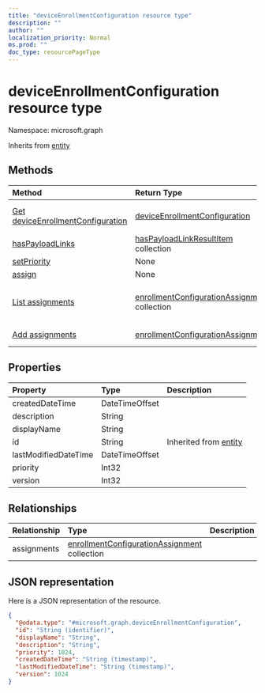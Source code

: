 ```yaml
---
title: "deviceEnrollmentConfiguration resource type"
description: ""
author: ""
localization_priority: Normal
ms.prod: ""
doc_type: resourcePageType
---
```


# deviceEnrollmentConfiguration resource type


Namespace: microsoft.graph




Inherits from [entity](../resources/entity.md)

## Methods
|Method|Return Type|Description|
|:---|:---|:---|
|[Get deviceEnrollmentConfiguration](../api/deviceenrollmentconfiguration-get.md)|[deviceEnrollmentConfiguration](../resources/deviceenrollmentconfiguration.md)|Read properties and relationships of the [deviceEnrollmentConfiguration](../resources/deviceenrollmentconfiguration.md) object.|
|[hasPayloadLinks](../api/deviceenrollmentconfiguration-haspayloadlinks.md)|[hasPayloadLinkResultItem](../resources/haspayloadlinkresultitem.md) collection||
|[setPriority](../api/deviceenrollmentconfiguration-setpriority.md)|None||
|[assign](../api/deviceenrollmentconfiguration-assign.md)|None||
|[List assignments](../api/deviceenrollmentconfiguration-list-assignments.md)|[enrollmentConfigurationAssignment](../resources/enrollmentconfigurationassignment.md) collection|Get the enrollmentConfigurationAssignments from the assignments navigation property.|
|[Add assignments](../api/deviceenrollmentconfiguration-post-assignments.md)|[enrollmentConfigurationAssignment](../resources/enrollmentconfigurationassignment.md)|Add assignments by posting to the assignments collection.|

## Properties
|Property|Type|Description|
|:---|:---|:---|
|createdDateTime|DateTimeOffset||
|description|String||
|displayName|String||
|id|String| Inherited from [entity](../resources/entity.md)|
|lastModifiedDateTime|DateTimeOffset||
|priority|Int32||
|version|Int32||

## Relationships
|Relationship|Type|Description|
|:---|:---|:---|
|assignments|[enrollmentConfigurationAssignment](../resources/enrollmentconfigurationassignment.md) collection||

## JSON representation
Here is a JSON representation of the resource.
<!-- {
  "blockType": "resource",
  "keyProperty": "id",
  "@odata.type": "microsoft.graph.deviceEnrollmentConfiguration",
  "baseType": "microsoft.graph.entity",
  "openType": false
}
-->
``` json
{
  "@odata.type": "#microsoft.graph.deviceEnrollmentConfiguration",
  "id": "String (identifier)",
  "displayName": "String",
  "description": "String",
  "priority": 1024,
  "createdDateTime": "String (timestamp)",
  "lastModifiedDateTime": "String (timestamp)",
  "version": 1024
}
```

